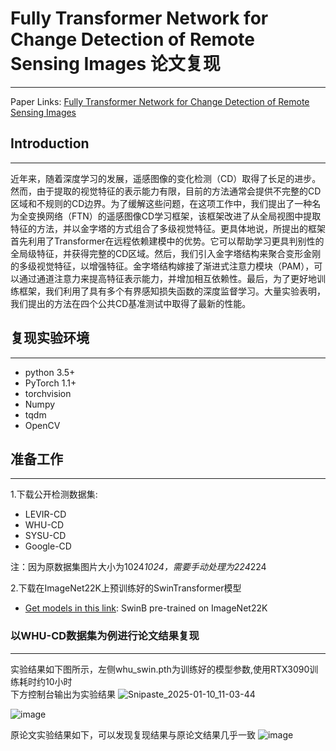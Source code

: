 ﻿# Fully Transformer Network for Change Detection of Remote Sensing Images 论文复现
****

Paper Links: [Fully Transformer Network for Change Detection of Remote Sensing Images
](https://openaccess.thecvf.com/content/ACCV2022/html/Yan_Fully_Transformer_Network_for_Change_Detection_of_Remote_Sensing_Images_ACCV_2022_paper.html)

## Introduction
****
近年来，随着深度学习的发展，遥感图像的变化检测（CD）取得了长足的进步。然而，由于提取的视觉特征的表示能力有限，目前的方法通常会提供不完整的CD区域和不规则的CD边界。为了缓解这些问题，在这项工作中，我们提出了一种名为全变换网络（FTN）的遥感图像CD学习框架，该框架改进了从全局视图中提取特征的方法，并以金字塔的方式组合了多级视觉特征。更具体地说，所提出的框架首先利用了Transformer在远程依赖建模中的优势。它可以帮助学习更具判别性的全局级特征，并获得完整的CD区域。然后，我们引入金字塔结构来聚合变形金刚的多级视觉特征，以增强特征。金字塔结构嫁接了渐进式注意力模块（PAM），可以通过通道注意力来提高特征表示能力，并增加相互依赖性。最后，为了更好地训练框架，我们利用了具有多个有界感知损失函数的深度监督学习。大量实验表明，我们提出的方法在四个公共CD基准测试中取得了最新的性能。

## 复现实验环境
****
* python 3.5+
* PyTorch 1.1+
* torchvision
* Numpy
* tqdm
* OpenCV

## 准备工作
****

1.下载公开检测数据集:
* LEVIR-CD
* WHU-CD
* SYSU-CD
* Google-CD

注：因为原数据集图片大小为1024*1024，需要手动处理为224*224

2.下载在ImageNet22K上预训练好的SwinTransformer模型
* [Get models in this link](https://github.com/SwinTransformer/storage/releases/download/v1.0.0/swin_base_patch4_window7_224_22kto1k.pth): SwinB pre-trained on ImageNet22K 



### 以WHU-CD数据集为例进行论文结果复现
****
实验结果如下图所示，左侧whu_swin.pth为训练好的模型参数,使用RTX3090训练耗时约10小时  
                   下方控制台输出为实验结果
![Snipaste_2025-01-10_11-03-44](https://github.com/user-attachments/assets/3375138a-c4e7-4a53-9458-d0f51a79b66d)

![image](https://github.com/user-attachments/assets/1266444f-2c9f-4534-b441-178a254270cf)

原论文实验结果如下，可以发现复现结果与原论文结果几乎一致
![image](https://github.com/user-attachments/assets/84c51c21-70ce-44cb-bbbd-f436e6c25760)

